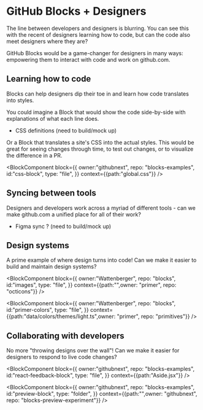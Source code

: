 # GitHub Blocks + Designers

The line between developers and designers is blurring. You can see this with the recent of designers learning how to code, but can the code also meet designers where they are?

GitHub Blocks would be a game-changer for designers in many ways: empowering them to interact with code and work on github.com.

## Learning how to code

Blocks can help designers dip their toe in and learn how code translates into styles.

You could imagine a Block that would show the code side-by-side with explanations of what each line does.

- CSS definitions (need to build/mock up)

Or a Block that translates a site's CSS into the actual styles. This would be great for seeing changes through time, to test out changes, or to visualize the difference in a PR.

<BlockComponent
block={{
    owner:"githubnext",
    repo: "blocks-examples",
    id:"css-block",
    type: "file",
  }}
context={{path:"global.css"}}
/>

## Syncing between tools

Designers and developers work across a myriad of different tools - can we make github.com a unified place for all of their work?

- Figma sync ? (need to build/mock up)

## Design systems

A prime example of where design turns into code! Can we make it easier to build and maintain design systems?

<BlockComponent
block={{
    owner:"Wattenberger",
    repo: "blocks",
    id:"images",
    type: "file",
  }}
context={{path:"",owner: "primer", repo: "octicons"}}
/>

<BlockComponent
block={{
    owner:"Wattenberger",
    repo: "blocks",
    id:"primer-colors",
    type: "file",
  }}
context={{path:"data/colors/themes/light.ts",owner: "primer", repo: "primitives"}}
/>

## Collaborating with developers

No more "throwing designs over the wall"! Can we make it easier for designers to respond to live code changes?

<BlockComponent
block={{
    owner:"githubnext",
    repo: "blocks-examples",
    id:"react-feedback-block",
    type: "file",
  }}
context={{path:"Aside.jsx"}}
/>

<BlockComponent
block={{
    owner:"githubnext",
    repo: "blocks-examples",
    id:"preview-block",
    type: "folder",
  }}
context={{path:"",owner: "githubnext", repo: "blocks-preview-experiment"}}
/>
